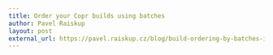 ```yaml
---
title: Order your Copr builds using batches
author: Pavel Raiskup
layout: post
external_url: https://pavel.raiskup.cz/blog/build-ordering-by-batches-in-copr.html
---
```

